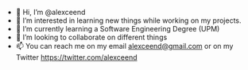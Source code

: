 - 👋 Hi, I’m @alexceend
- 👀 I’m interested in learning new things while working on my projects.
- 🌱 I’m currently learning a Software Engineering Degree (UPM)
- 💞️ I’m looking to collaborate on different things
- 📫 You can reach me on my email alexceend@gmail.com or on my Twitter https://twitter.com/alexceend

<!---
alexceend/alexceend is a ✨ special ✨ repository because its `README.md` (this file) appears on your GitHub profile.
You can click the Preview link to take a look at your changes.
--->
